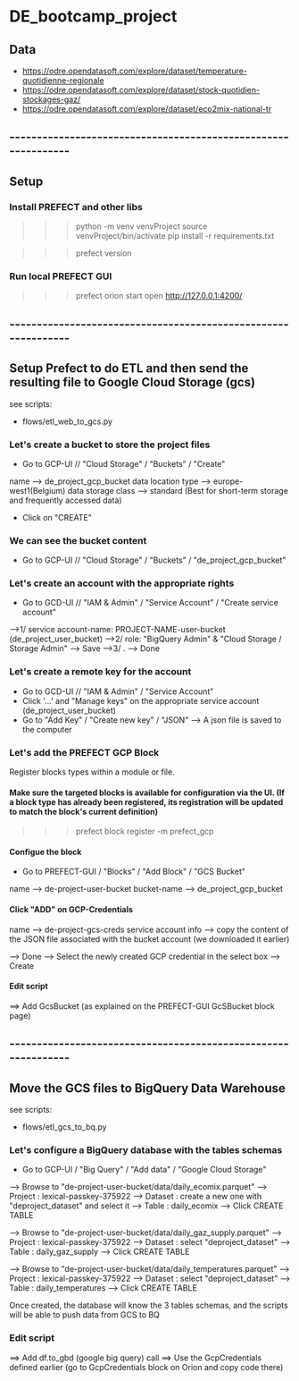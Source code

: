 # DE_bootcamp_project

## Data

- https://odre.opendatasoft.com/explore/dataset/temperature-quotidienne-regionale
- https://odre.opendatasoft.com/explore/dataset/stock-quotidien-stockages-gaz/
- https://odre.opendatasoft.com/explore/dataset/eco2mix-national-tr

## --------------------------------------------------------------
## Setup 

### Install PREFECT and other libs

>>> python -m venv venvProject
>>> source venvProject/bin/activate
>>> pip install -r requirements.txt

>>> prefect version

### Run local PREFECT GUI

>>> prefect orion start
open http://127.0.0.1:4200/


## --------------------------------------------------------------
## Setup Prefect to do ETL and then send the resulting file to Google Cloud Storage (gcs)

see scripts:
- flows/etl_web_to_gcs.py

### Let's create a bucket to store the project files

- Go to GCP-UI // "Cloud Storage" / "Buckets" / "Create"

name --> de_project_gcp_bucket
data location type --> europe-west1(Belgium)
data storage class --> standard (Best for short-term storage and frequently accessed data)

- Click on "CREATE"

### We can see the bucket content

- Go to GCP-UI // "Cloud Storage" / "Buckets" / "de_project_gcp_bucket"

### Let's create an account with the appropriate rights 

- Go to GCD-UI // "IAM & Admin" / "Service Account" / "Create service account"

-->1/ service account-name: PROJECT-NAME-user-bucket (de_project_user_bucket)
-->2/ role: "BigQuery Admin" & "Cloud Storage / Storage Admin"
--> Save
-->3/ .
--> Done

### Let's create a remote key for the account

- Go to GCD-UI // "IAM & Admin" / "Service Account"
- Click '...' and "Manage keys" on the appropriate service account (de_project_user_bucket)
- Go to "Add Key" / "Create new key" / "JSON" --> A json file is saved to the computer

### Let's add the PREFECT GCP Block

Register blocks types within a module or file.
                                                                                                                                                                                   
#### Make sure the targeted blocks is available for configuration via the UI. (If a block type has already been registered, its registration will be updated to match the block's current definition)

>>> prefect block register -m prefect_gcp 

#### Configue the block

- Go to PREFECT-GUI / "Blocks" / "Add Block" / "GCS Bucket"

name --> de-project-user-bucket
bucket-name --> de_project_gcp_bucket

#### Click "ADD" on GCP-Credentials

name --> de-project-gcs-creds
service account info --> copy the content of the JSON file associated with the bucket account (we downloaded it earlier)

--> Done
--> Select the newly created  GCP credential in the select box
--> Create


#### Edit script
==> Add GcsBucket (as explained on the PREFECT-GUI GcSBucket block page)

## --------------------------------------------------------------
## Move the GCS files to BigQuery Data Warehouse

see scripts:
- flows/etl_gcs_to_bq.py

### Let's configure a BigQuery database with the tables schemas

- Go to GCP-UI / "Big Query" / "Add data" / "Google Cloud Storage"

--> Browse to "de-project-user-bucket/data/daily_ecomix.parquet"
--> Project : lexical-passkey-375922
--> Dataset : create a new one with "deproject_dataset" and select it
--> Table : daily_ecomix
--> Click CREATE TABLE

--> Browse to "de-project-user-bucket/data/daily_gaz_supply.parquet"
--> Project : lexical-passkey-375922
--> Dataset : select "deproject_dataset"
--> Table : daily_gaz_supply
--> Click CREATE TABLE

--> Browse to "de-project-user-bucket/data/daily_temperatures.parquet"
--> Project : lexical-passkey-375922
--> Dataset : select "deproject_dataset"
--> Table : daily_temperatures
--> Click CREATE TABLE

Once created, the database will know the 3 tables schemas, and the scripts will be able to push data from GCS to BQ

### Edit script
==> Add df.to_gbd (google big query) call
==> Use the GcpCredentials defined earlier (go to GcpCredentials block on Orion and copy code there)

